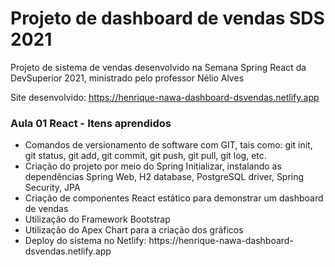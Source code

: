 # Projeto de dashboard de vendas SDS 2021
Projeto de sistema de vendas desenvolvido na Semana Spring React da DevSuperior 2021, ministrado pelo professor Nélio Alves

Site desenvolvido: https://henrique-nawa-dashboard-dsvendas.netlify.app

### <b>Aula 01 React - Itens aprendidos</b>
<ul>
  <li>Comandos de versionamento de software com GIT, tais como: git init, git status, git add, git commit, git push, git pull, git log, etc.</li>
  <li>Criação do projeto por meio do Spring Initializar, instalando as dependências Spring Web, H2 database, PostgreSQL driver, Spring Security, JPA</li>
  <li>Criação de componentes React estático para demonstrar um dashboard de vendas</li>
  <li>Utilização do Framework Bootstrap </li>
  <li>Utilização do Apex Chart para a criação dos gráficos</li>
  <li>Deploy do sistema no Netlify: https://henrique-nawa-dashboard-dsvendas.netlify.app</li>
</ul>

